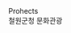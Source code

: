 <div>Prohects</div>
<a href"https://shallow960.github.io/2024/cheorwon/site/tour2024/main.html">철원군청 문화관광</a>

